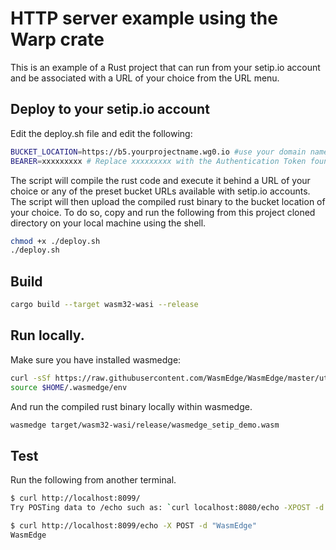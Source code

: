 # HTTP server example using the Warp crate

This is an example of a Rust project that can run from your setip.io account and be associated with a URL of your choice from the URL menu.

## Deploy to your setip.io account

Edit the deploy.sh file and edit the following:



```bash
BUCKET_LOCATION=https://b5.yourprojectname.wg0.io #use your domain name if registered with your setip.io account.
BEARER=xxxxxxxxx # Replace xxxxxxxxx with the Authentication Token found under the Deploy Key section from the Keys menu available in the Manage area on setip.io after you are logged in.
```

The script will compile the rust code and execute it behind a URL of your choice or any of the preset bucket URLs available with setip.io accounts.
The script will then upload the compiled rust binary to the bucket location of your choice.
To do so, copy and run the following from this project cloned directory on your local machine using the shell.

```bash
chmod +x ./deploy.sh
./deploy.sh
```

## Build

```bash
cargo build --target wasm32-wasi --release
```

## Run locally.

Make sure you have installed wasmedge: 

```bash
curl -sSf https://raw.githubusercontent.com/WasmEdge/WasmEdge/master/utils/install.sh | bash
source $HOME/.wasmedge/env
```


And run the compiled rust binary locally within wasmedge.
```bash
wasmedge target/wasm32-wasi/release/wasmedge_setip_demo.wasm
```

## Test

Run the following from another terminal.

```bash
$ curl http://localhost:8099/
Try POSTing data to /echo such as: `curl localhost:8080/echo -XPOST -d 'hello world'`
```

```bash
$ curl http://localhost:8099/echo -X POST -d "WasmEdge"
WasmEdge
```
